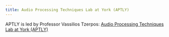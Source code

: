 ```yaml
---
title: Audio Processing Techniques Lab at York (APTLY)
---
```

APTLY is led by Professor Vassilios Tzerpos: [Audio Processing Techniques Lab at York (APTLY)](https://bil.eecs.yorku.ca/aptly-lab/)